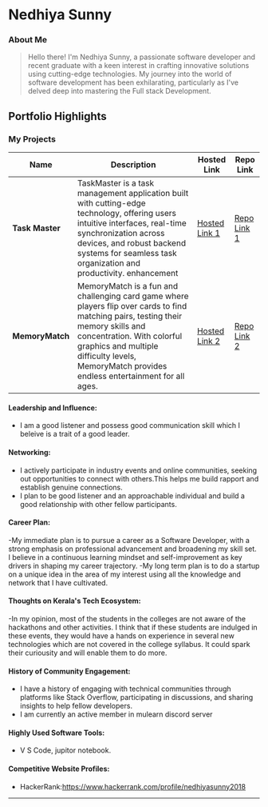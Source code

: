 # Nedhiya Sunny

### About Me

>Hello there! I'm Nedhiya Sunny, a passionate software developer and recent graduate with a keen interest in crafting innovative solutions using cutting-edge technologies. My journey into the world of software development has been exhilarating, particularly as I've delved deep into mastering the Full stack Development.

## Portfolio Highlights

### My Projects

| Name                | Description                                                               | Hosted Link                              | Repo Link                                                      |
|---------------------|---------------------------------------------------------------------------|------------------------------------------|----------------------------------------------------------------|
| **Task Master**  |   TaskMaster is a task management application built with cutting-edge technology, offering users intuitive interfaces, real-time synchronization across devices, and robust backend systems for seamless task organization and productivity. enhancement                                             | [Hosted Link 1](https://nedhiyasunny.github.io/todo_project/)    | [Repo Link 1](https://github.com/NedhiyaSunny/todo_project)             |
| **MemoryMatch**  | MemoryMatch is a fun and challenging card game where players flip over cards to find matching pairs, testing their memory skills and concentration. With colorful graphics and multiple difficulty levels, MemoryMatch provides endless entertainment for all ages.                                             | [Hosted Link 2](https://nedhiyasunny.github.io/card-memory-game/)    | [Repo Link 2](https://github.com/NedhiyaSunny/card-memory-game)             |

#### Leadership and Influence:

- I am a good listener and possess good communication skill which I beleive is a trait of a good leader.

#### Networking:

- I actively participate in industry events and online communities, seeking out opportunities to connect with others.This helps me build rapport and establish genuine connections.
- I plan to be good listener and an approachable individual and build a good relationship with other fellow participants.

#### Career Plan:

-My immediate plan is to pursue a career as a Software Developer, with a strong emphasis on professional advancement and broadening my skill set. I believe in a continuous learning mindset and self-improvement as key drivers in shaping my career trajectory.
-My long term plan is to do a startup on a unique idea in the area of my interest using all the knowledge and network that I have cultivated.

#### Thoughts on Kerala's Tech Ecosystem:

-In my opinion, most of the students in the colleges are not aware of the hackathons and other activities. I think that if these students are indulged in these events, they would have a hands on experience in several new technologies which are not covered in the college syllabus. It could spark their curiousity and will enable them to do more.

#### History of Community Engagement:

-  I have a history of engaging with technical communities through platforms like Stack Overflow, participating in discussions, and sharing insights to help fellow developers.
-  I am currently an active member in mulearn discord server

#### Highly Used Software Tools:

- V S Code, jupitor notebook.

#### Competitive Website Profiles:

- HackerRank:https://www.hackerrank.com/profile/nedhiyasunny2018
---
